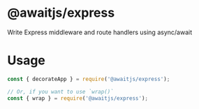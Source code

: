 # @awaitjs/express

Write Express middleware and route handlers using async/await

# Usage

```javascript
const { decorateApp } = require('@awaitjs/express');

// Or, if you want to use `wrap()`
const { wrap } = require('@awaitjs/express');
```
